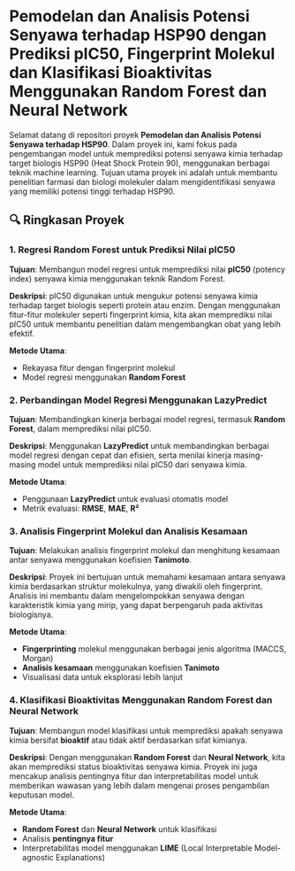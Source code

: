 # Pemodelan dan Analisis Potensi Senyawa terhadap HSP90 dengan Prediksi pIC50, Fingerprint Molekul dan Klasifikasi Bioaktivitas Menggunakan Random Forest dan Neural Network

Selamat datang di repositori proyek **Pemodelan dan Analisis Potensi Senyawa terhadap HSP90**. Dalam proyek ini, kami fokus pada pengembangan model untuk memprediksi potensi senyawa kimia terhadap target biologis HSP90 (Heat Shock Protein 90), menggunakan berbagai teknik machine learning. Tujuan utama proyek ini adalah untuk membantu penelitian farmasi dan biologi molekuler dalam mengidentifikasi senyawa yang memiliki potensi tinggi terhadap HSP90.

## 🔍 **Ringkasan Proyek**

### 1. **Regresi Random Forest untuk Prediksi Nilai pIC50**
**Tujuan**: Membangun model regresi untuk memprediksi nilai **pIC50** (potency index) senyawa kimia menggunakan teknik Random Forest.

**Deskripsi**: pIC50 digunakan untuk mengukur potensi senyawa kimia terhadap target biologis seperti protein atau enzim. Dengan menggunakan fitur-fitur molekuler seperti fingerprint kimia, kita akan memprediksi nilai pIC50 untuk membantu penelitian dalam mengembangkan obat yang lebih efektif.

**Metode Utama**:
- Rekayasa fitur dengan fingerprint molekul
- Model regresi menggunakan **Random Forest**

### 2. **Perbandingan Model Regresi Menggunakan LazyPredict**
**Tujuan**: Membandingkan kinerja berbagai model regresi, termasuk **Random Forest**, dalam memprediksi nilai pIC50.

**Deskripsi**: Menggunakan **LazyPredict** untuk membandingkan berbagai model regresi dengan cepat dan efisien, serta menilai kinerja masing-masing model untuk memprediksi nilai pIC50 dari senyawa kimia.

**Metode Utama**:
- Penggunaan **LazyPredict** untuk evaluasi otomatis model
- Metrik evaluasi: **RMSE**, **MAE**, **R²**

### 3. **Analisis Fingerprint Molekul dan Analisis Kesamaan**
**Tujuan**: Melakukan analisis fingerprint molekul dan menghitung kesamaan antar senyawa menggunakan koefisien **Tanimoto**.

**Deskripsi**: Proyek ini bertujuan untuk memahami kesamaan antara senyawa kimia berdasarkan struktur molekulnya, yang diwakili oleh fingerprint. Analisis ini membantu dalam mengelompokkan senyawa dengan karakteristik kimia yang mirip, yang dapat berpengaruh pada aktivitas biologisnya.

**Metode Utama**:
- **Fingerprinting** molekul menggunakan berbagai jenis algoritma (MACCS, Morgan)
- **Analisis kesamaan** menggunakan koefisien **Tanimoto**
- Visualisasi data untuk eksplorasi lebih lanjut

### 4. **Klasifikasi Bioaktivitas Menggunakan Random Forest dan Neural Network**
**Tujuan**: Membangun model klasifikasi untuk memprediksi apakah senyawa kimia bersifat **bioaktif** atau tidak aktif berdasarkan sifat kimianya.

**Deskripsi**: Dengan menggunakan **Random Forest** dan **Neural Network**, kita akan memprediksi status bioaktivitas senyawa kimia. Proyek ini juga mencakup analisis pentingnya fitur dan interpretabilitas model untuk memberikan wawasan yang lebih dalam mengenai proses pengambilan keputusan model.

**Metode Utama**:
- **Random Forest** dan **Neural Network** untuk klasifikasi
- Analisis **pentingnya fitur**
- Interpretabilitas model menggunakan **LIME** (Local Interpretable Model-agnostic Explanations)
